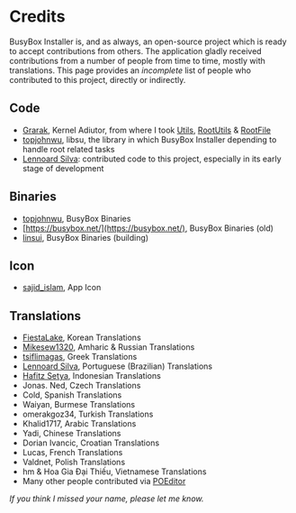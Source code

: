 # Credits
BusyBox Installer is, and as always, an open-source project which is ready to accept contributions from others. The application gladly received contributions from a number of people from time to time, mostly with translations. This page provides an <i>incomplete</i> list of people who contributed to this project, directly or indirectly.

## Code
* [Grarak](https://github.com/Grarak), Kernel Adiutor, from where I took [Utils](https://raw.githubusercontent.com/Grarak/KernelAdiutor/master/app/src/main/java/com/grarak/kerneladiutor/utils/Utils.java), [RootUtils](https://raw.githubusercontent.com/Grarak/KernelAdiutor/master/app/src/main/java/com/grarak/kerneladiutor/utils/root/RootUtils.java) & [RootFile](https://raw.githubusercontent.com/Grarak/KernelAdiutor/master/app/src/main/java/com/grarak/kerneladiutor/utils/root/RootFile.java)
* [topjohnwu](https://github.com/topjohnwu/), libsu, the library in which BusyBox Installer depending to handle root related tasks
* [Lennoard Silva](https://github.com/Lennoard): contributed code to this project, especially in its early stage of development

## Binaries
* [topjohnwu](https://github.com/topjohnwu/ndk-box-kitchen), BusyBox Binaries
* [https://busybox.net/](https://busybox.net/), BusyBox Binaries (old)
* [linsui](https://gitlab.com/linsui), BusyBox Binaries (building)

## Icon
* [sajid_islam](https://t.me/sajid_islam), App Icon

## Translations
* [FiestaLake](https://github.com/FiestaLake), Korean Translations
* [Mikesew1320](https://github.com/Mikesew1320), Amharic & Russian Translations
* [tsiflimagas](https://github.com/tsiflimagas), Greek Translations
* [Lennoard Silva](https://github.com/Lennoard), Portuguese (Brazilian) Translations
* [Hafitz Setya](https://github.com/breakdowns), Indonesian Translations
* Jonas. Ned, Czech Translations
* Cold, Spanish Translations
* Waiyan, Burmese Translations
* omerakgoz34, Turkish Translations
* Khalid1717, Arabic Translations
* Yadi, Chinese Translations
* Dorian Ivancic, Croatian Translations
* Lucas, French Translations
* Valdnet, Polish Translations
* hm & Hoa Gia Đại Thiếu, Vietnamese Translations
* Many other people contributed via [POEditor](https://poeditor.com/join/project?hash=JsnaHsMpUk)

_If you think I missed your name, please let me know._